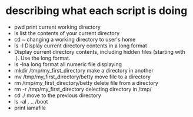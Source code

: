 # describing what each script is doing 
* pwd print current working directory
* ls list the contents of your current directory
* cd ~ changing a working directory to user's home
* ls -l Display current directory contents in a long format
* Display current directory contents, including hidden files (starting with .). Use the long format.
* ls -lna long format all numeric file displaying
* mkdir /tmp/my_first_directory make a directory in another
* mv /tmp/my_first_directory/betty move file to a directory
* rm /tmp/my_first_directory/betty delete file from a directory
* rm -r /tmp/my_first_directory delecting directory in /tmp/
* cd ./ move to the previous directory
* ls -al . .. /boot 
* print iamafile
